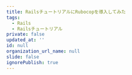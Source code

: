 ```yaml
---
title: RailsチュートリアルにRubocopを導入してみた
tags:
  - Rails
  - Railsチュートリアル
private: false
updated_at: ''
id: null
organization_url_name: null
slide: false
ignorePublish: true
---
```



